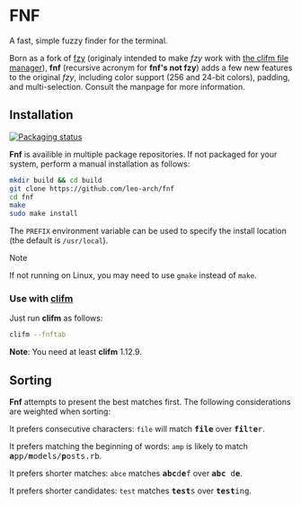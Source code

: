 # FNF
A fast, simple fuzzy finder for the terminal.

Born as a fork of [fzy](https://github.com/jhawthorn/fzy) (originaly intended to make _fzy_ work with [the clifm file manager](https://github.com/leo-arch/clifm)), **fnf** (recursive acronym for **fnf's not fzy**) adds a few new features to the original _fzy_, including color support (256 and 24-bit colors), padding, and multi-selection. Consult the manpage for more information.

## Installation

[![Packaging status](https://repology.org/badge/vertical-allrepos/fnf.svg)](https://repology.org/project/fnf/versions)

**Fnf** is availible in multiple package repositories. If not packaged for your system, perform a manual installation as follows:

```sh
mkdir build && cd build
git clone https://github.com/leo-arch/fnf
cd fnf
make
sudo make install
```

The `PREFIX` environment variable can be used to specify the install location (the default is `/usr/local`).

> [!NOTE]
> If not running on Linux, you may need to use `gmake` instead of `make`.

### Use with [clifm](https://github.com/leo-arch/clifm)

Just run **clifm** as follows:

```sh
clifm --fnftab
```

**Note**: You need at least **clifm** 1.12.9.

## Sorting

**Fnf** attempts to present the best matches first. The following considerations are weighted when sorting:

It prefers consecutive characters: `file` will match <tt><b>file</b></tt> over <tt><b>fil</b>t<b>e</b>r</tt>.

It prefers matching the beginning of words: `amp` is likely to match <tt><b>a</b>pp/<b>m</b>odels/<b>p</b>osts.rb</tt>.

It prefers shorter matches: `abce` matches <tt><b>abc</b>d<b>e</b>f</tt> over <tt><b>abc</b> d<b>e</b></tt>.

It prefers shorter candidates: `test` matches <tt><b>test</b>s</tt> over <tt><b>test</b>ing</b></tt>.
